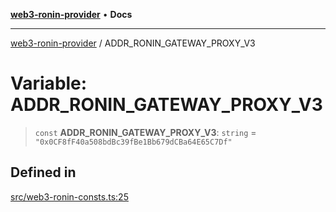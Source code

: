 [**web3-ronin-provider**](../README.md) • **Docs**

***

[web3-ronin-provider](../globals.md) / ADDR\_RONIN\_GATEWAY\_PROXY\_V3

# Variable: ADDR\_RONIN\_GATEWAY\_PROXY\_V3

> `const` **ADDR\_RONIN\_GATEWAY\_PROXY\_V3**: `string` = `"0x0CF8fF40a508bdBc39fBe1Bb679dCBa64E65C7Df"`

## Defined in

[src/web3-ronin-consts.ts:25](https://github.com/chuacw/web3-ronin-provider/blob/8f8ec8edfaa82f0741161cc9ab238177f2999ade/src/web3-ronin-consts.ts#L25)
